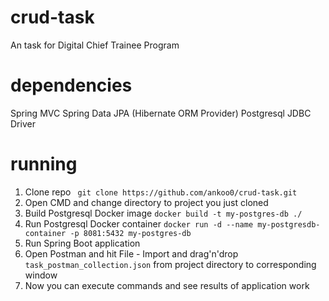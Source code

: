 # crud-task
An task for Digital Chief Trainee Program

# dependencies
Spring MVC
Spring Data JPA (Hibernate ORM Provider)
Postgresql JDBC Driver

# running
1. Clone repo
``` git clone https://github.com/ankoo0/crud-task.git```
2. Open CMD and change directory to project you just cloned
3. Build Postgresql Docker image
```docker build -t my-postgres-db ./```
4. Run Postgresql Docker container
```docker run -d --name my-postgresdb-container -p 8081:5432 my-postgres-db```
5. Run Spring Boot application
6. Open Postman and hit File - Import and drag'n'drop ```task_postman_collection.json``` from project directory to corresponding window
7. Now you can execute commands and see results of application work


